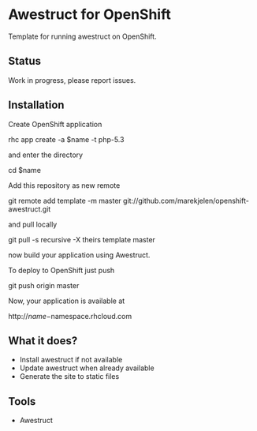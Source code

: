 # Awestruct for OpenShift

Template for running awestruct on OpenShift.

## Status

Work in progress, please report issues.

## Installation

Create OpenShift application

  rhc app create -a $name -t php-5.3

and enter the directory

  cd $name

Add this repository as new remote

  git remote add template -m master git://github.com/marekjelen/openshift-awestruct.git

and pull locally

  git pull -s recursive -X theirs template master

now build your application using Awestruct.

To deploy to OpenShift just push

  git push origin master

Now, your application is available at

  http://$name-$namespace.rhcloud.com

## What it does?

* Install awestruct if not available
* Update awestruct when already available
* Generate the site to static files

## Tools

* Awestruct